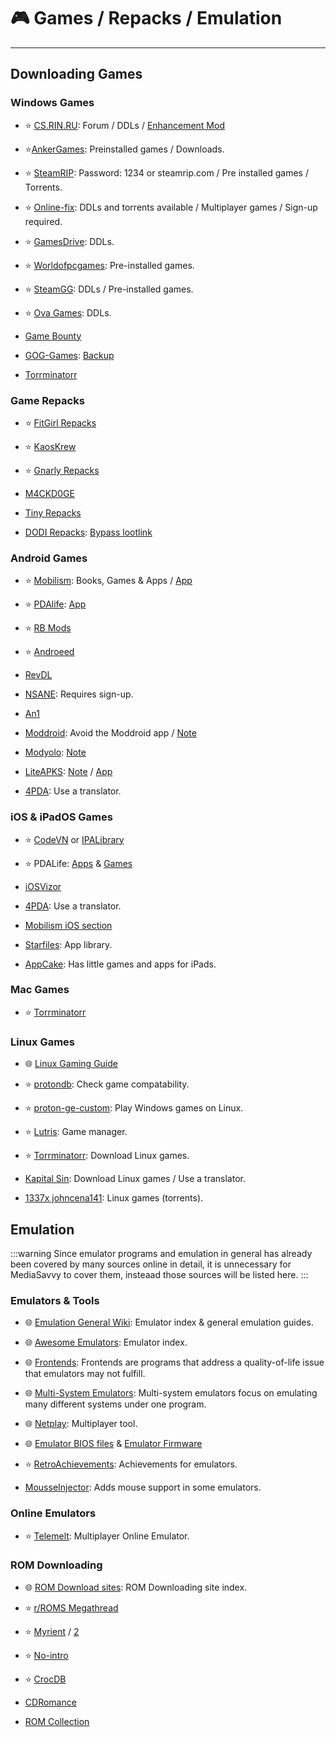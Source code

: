 # 🎮 Games / Repacks / Emulation

***

## Downloading Games

### Windows Games

- ⭐ [CS.RIN.RU](https://cs.rin.ru/): Forum / DDLs / [Enhancement Mod](https://github.com/SubZeroPL/cs-rin-ru-enhanced-mod)

- ⭐️[AnkerGames](https://ankergames.net/): Preinstalled games / Downloads.

- ⭐ [SteamRIP](https://steamrip.com/): Password: 1234 or steamrip.com / Pre installed games / Torrents.

- ⭐ [Online-fix](https://online-fix.me/): DDLs and torrents available / Multiplayer games / Sign-up required.


- ⭐ [GamesDrive](https://gamesdrive.net/): DDLs.

- ⭐ [Worldofpcgames](https://worldof-pcgames.net/): Pre-installed games. 

- ⭐ [SteamGG](https://steamgg.net/): DDLs / Pre-installed games.

- ⭐ [Ova Games](https://www.ovagames.com/): DDLs.

- [Game Bounty](https://gamebounty.world/)

- [GOG-Games](https://gog-games.to): [Backup](https://github.com/ezerear/gog-games.to_backup)

- [Torrminatorr](https://forum.torrminatorr.com/)

### Game Repacks 

- ⭐ [FitGirl Repacks](https://www.fitgirl-repacks.site)

- ⭐ [KaosKrew](https://www.kaoskrew.org/)

- ⭐ [Gnarly Repacks](https://rentry.org/gnarly_repacks)

- [M4CKD0GE](https://m4ckd0ge-repacks.site/)

- [Tiny Repacks](https://www.tiny-repacks.win/)

- [DODI Repacks](https://dodi-repacks.site/): [Bypass lootlink](https://rentry.co/lootlink)


### Android Games

- ⭐ [Mobilism](https://forum.mobilism.org/viewforum.php?f=398): Books, Games & Apps / [App](https://forum.mobilism.org/app/)

- ⭐ [PDAlife](https://pdalife.com): [App](https://pdalife.com/pdalife-app-android-a40597.html)

- ⭐ [RB Mods](https://www.rockmods.net/)

- ⭐ [Androeed](https://androeed.store/)

- [RevDL](https://revdl.com)

- [NSANE](https://nsaneforums.com/): Requires sign-up.

- [An1](https://an1.com/)

- [Moddroid](https://www.moddroid.com): Avoid the Moddroid app / [Note](https://pastebin.com/3ebTvx0b)

- [Modyolo](https://modyolo.com): [Note](https://pastebin.com/3ebTvx0b)

- [LiteAPKS](https://liteapks.com): [Note](https://pastebin.com/3ebTvx0b) / [App](https://liteapks.com/app.html)

- [4PDA](https://4pda.to/forum/): Use a translator.


### iOS & iPadOS Games

- ⭐ [CodeVN](https://ios.codevn.net/) or [IPALibrary](https://www.ipalibrary.me)

- ⭐ PDALife: [Apps](https://pdalife.com/ios/programmy/) & [Games](https://pdalife.com/ios/games)

- [iOSVizor](https://iosvizor.com/)


- [4PDA](https://4pda.to/forum/): Use a translator.

- [Mobilism iOS section](https://forum.mobilism.org/viewforum.php?f=312)

- [Starfiles](https://starfiles.co/): App library.

- [AppCake](https://www.iphonecake.com/): Has little games and apps for iPads.

### Mac Games

- ⭐ [Torrminatorr](https://forum.torrminatorr.com/)

### Linux Games

- 🌐 [Linux Gaming Guide](https://linux-gaming.kwindu.eu/index.php?title=Main_Page)

- ⭐ [protondb](https://www.protondb.com/): Check game compatability.

- ⭐ [proton-ge-custom](https://github.com/GloriousEggroll/proton-ge-custom): Play Windows games on Linux.

- ⭐ [Lutris](https://lutris.net/): Game manager.

- ⭐ [Torrminatorr](https://forum.torrminatorr.com/): Download Linux games.

-  [Kapital Sin](https://www.kapitalsin.com/forum/index.php?board=4.0): Download Linux games / Use a translator.

-  [1337x johncena141](https://1337x.to/user/johncena141/): Linux games (torrents).

## Emulation 

:::warning Since emulator programs and emulation in general has already been covered by many sources online in detail, it is unnecessary for MediaSavvy to cover them, insteaad those sources will be listed here.
:::

### Emulators & Tools

- 🌐 [Emulation General Wiki](https://emulation.gametechwiki.com/): Emulator index & general emulation guides.

- 🌐 [Awesome Emulators](https://github.com/DerekTurtleRoe/awesome-emulators): Emulator index.

- 🌐 [Frontends](https://emulation.gametechwiki.com/index.php/Frontends): Frontends are programs that address a quality-of-life issue that emulators may not fulfill.

- 🌐 [Multi-System Emulators](https://emulation.gametechwiki.com/index.php/Multi-system_emulators): Multi-system emulators focus on emulating many different systems under one program. 

- 🌐 [Netplay](https://emulation.gametechwiki.com/index.php/Netplay): Multiplayer tool.

- 🌐 [Emulator BIOS files](https://emulation.gametechwiki.com/index.php/Emulator_files) & [Emulator Firmware](https://darthsternie.net/)

- ⭐ [RetroAchievements](https://retroachievements.org/): Achievements for emulators.

- [MousseInjector](https://github.com/garungorp/MouseInjectorDolphinDuck): Adds mouse support in some emulators.

### Online Emulators

- ⭐ [Telemelt](https://telemelt.com/): Multiplayer Online Emulator.

### ROM Downloading

- 🌐 [ROM Download sites](https://emulation.gametechwiki.com/index.php/ROM_%26_ISO_sites): ROM Downloading site index.

- ⭐ [r/ROMS Megathread](https://r-roms.github.io/)

- ⭐ [Myrient](https://myrient.erista.me/) / [2](https://myrient.mahou.one/)

- ⭐ [No-intro](https://archive.org/details/ni-romsets)

- ⭐ [CrocDB](https://crocdb.net/)

- [CDRomance](https://cdromance.org/)

- [ROM Collection](https://rentry.co/ROM-Collections)













